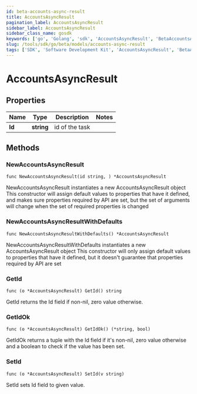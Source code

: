 ```yaml
---
id: beta-accounts-async-result
title: AccountsAsyncResult
pagination_label: AccountsAsyncResult
sidebar_label: AccountsAsyncResult
sidebar_class_name: gosdk
keywords: ['go', 'Golang', 'sdk', 'AccountsAsyncResult', 'BetaAccountsAsyncResult'] 
slug: /tools/sdk/go/beta/models/accounts-async-result
tags: ['SDK', 'Software Development Kit', 'AccountsAsyncResult', 'BetaAccountsAsyncResult']
---
```


# AccountsAsyncResult

## Properties

Name | Type | Description | Notes
------------ | ------------- | ------------- | -------------
**Id** | **string** | id of the task | 

## Methods

### NewAccountsAsyncResult

`func NewAccountsAsyncResult(id string, ) *AccountsAsyncResult`

NewAccountsAsyncResult instantiates a new AccountsAsyncResult object
This constructor will assign default values to properties that have it defined,
and makes sure properties required by API are set, but the set of arguments
will change when the set of required properties is changed

### NewAccountsAsyncResultWithDefaults

`func NewAccountsAsyncResultWithDefaults() *AccountsAsyncResult`

NewAccountsAsyncResultWithDefaults instantiates a new AccountsAsyncResult object
This constructor will only assign default values to properties that have it defined,
but it doesn't guarantee that properties required by API are set

### GetId

`func (o *AccountsAsyncResult) GetId() string`

GetId returns the Id field if non-nil, zero value otherwise.

### GetIdOk

`func (o *AccountsAsyncResult) GetIdOk() (*string, bool)`

GetIdOk returns a tuple with the Id field if it's non-nil, zero value otherwise
and a boolean to check if the value has been set.

### SetId

`func (o *AccountsAsyncResult) SetId(v string)`

SetId sets Id field to given value.



